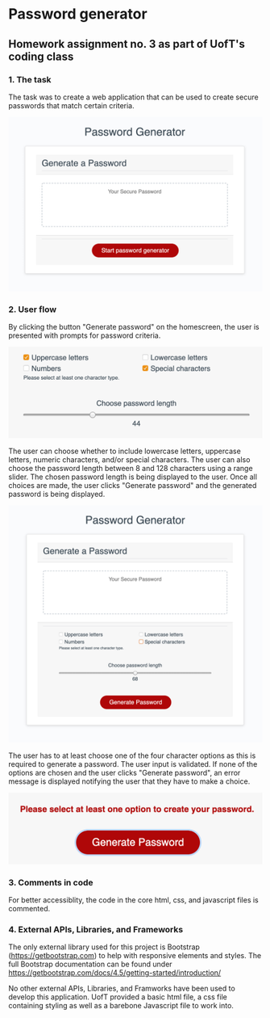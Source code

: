 # Password generator
## Homework assignment no. 3 as part of UofT's coding class

### 1. The task

The task was to create a web application that can be used to create secure passwords that match certain criteria.

![Screenshot of the homescreen](https://github.com/cestmarcel/uoft-password-generator/blob/master/assets/screenshots/homescreen.png)

### 2. User flow

By clicking the button "Generate password" on the homescreen, the user is presented with prompts for password criteria. 

![Screenshot of the choices](https://github.com/cestmarcel/uoft-password-generator/blob/master/assets/screenshots/choices.png)

The user can choose whether to include lowercase letters, uppercase letters, numeric characters, and/or special characters. The user can also choose the password length between 8 and 128 characters using a range slider. The chosen password length is being displayed to the user. Once all choices are made, the user clicks "Generate password" and the generated password is being displayed.

![Screenshot of the application](https://github.com/cestmarcel/uoft-password-generator/blob/master/assets/screenshots/expanded.png)

The user has to at least choose one of the four character options as this is required to generate a password. The user input is validated. If none of the options are chosen and the user clicks "Generate password", an error message is displayed notifying the user that they have to make a choice.

![Screenshot of the error message](https://github.com/cestmarcel/uoft-password-generator/blob/master/assets/screenshots/error.png)

### 3. Comments in code

For better accessiblity, the code in the core html, css, and javascript files is commented.

### 4. External APIs, Libraries, and Frameworks 

The only external library used for this project is Bootstrap (https://getbootstrap.com) to help with responsive elements and styles. The full Bootstrap documentation can be found under https://getbootstrap.com/docs/4.5/getting-started/introduction/

No other external APIs, Libraries, and Framworks have been used to develop this application. UofT provided a basic html file, a css file containing styling as well as a barebone Javascript file to work into.
